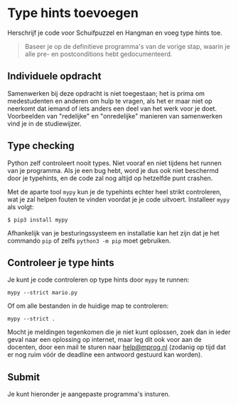 # Type hints toevoegen

Herschrijf je code voor Schuifpuzzel en Hangman en voeg type hints toe.

> Baseer je op de definitieve programma's van de vorige stap, waarin je alle pre- en postconditions hebt gedocumenteerd.

## Individuele opdracht

Samenwerken bij deze opdracht is niet toegestaan; het is prima om medestudenten en anderen om hulp te vragen, als het er maar niet op neerkomt dat iemand of iets anders een deel van het werk voor je doet. Voorbeelden van "redelijke" en "onredelijke" manieren van samenwerken vind je in de studiewijzer.

## Type checking

Python zelf controleert nooit types. Niet vooraf en niet tijdens het runnen van je programma. Als je een bug hebt, word je dus ook niet beschermd door je typehints, en de code zal nog altijd op hetzelfde punt crashen.

Met de aparte tool `mypy` kun je de typehints echter heel strikt controleren, wat je zal helpen fouten te vinden voordat je je code uitvoert. Installeer `mypy` als volgt:

    $ pip3 install mypy

Afhankelijk van je besturingssysteem en installatie kan het zijn dat je het commando `pip` of zelfs `python3 -m pip` moet gebruiken.

## Controleer je type hints

Je kunt je code controleren op type hints door `mypy` te runnen:

    mypy --strict mario.py

Of om alle bestanden in de huidige map te controleren:

    mypy --strict .

Mocht je meldingen tegenkomen die je niet kunt oplossen, zoek dan in ieder geval naar een oplossing op internet, maar leg dit ook voor aan de docenten, door een mail te sturen naar <help@mprog.nl> (zodanig op tijd dat er nog ruim vóór de deadline een antwoord gestuurd kan worden).

## Submit

Je kunt hieronder je aangepaste programma's insturen.
